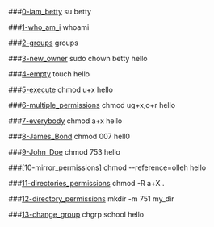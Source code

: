 ###[0-iam_betty](0-iam_betty)
su betty

###[1-who_am_i](1-who_am_i)
whoami

###[2-groups](2-groups)
groups

###[3-new_owner](3-new_owner)
sudo chown betty hello

###[4-empty](4-empty)
touch hello

###[5-execute](5-execute)
chmod u+x hello

###[6-multiple_permissions](6-multiple_permissions)
chmod ug+x,o+r hello

###[7-everybody](7-everybody)
chmod a+x hello

###[8-James_Bond](8-James_Bond)
chmod 007 hell0

###[9-John_Doe](9-John_Doe)
chmod 753 hello

###[10-mirror_permissions]
chmod --reference=olleh hello

###[11-directories_permissions](11-directories_permissions)
chmod -R a+X .

###[12-directory_permissions](12-directory_permissions)
mkdir -m 751 my_dir

###[13-change_group](13-change_group)
chgrp school hello
